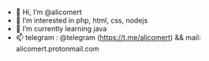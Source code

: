 - 👋 Hi, I’m @alicomert
- 👀 I’m interested in php, html, css, nodejs
- 🌱 I’m currently learning java
- 📫 telegram : @telegram (https://t.me/alicomert) && mail: alicomert.protonmail.com

<!---
alicomert/alicomert is a ✨ special ✨ repository because its `README.md` (this file) appears on your GitHub profile.
You can click the Preview link to take a look at your changes.
--->

